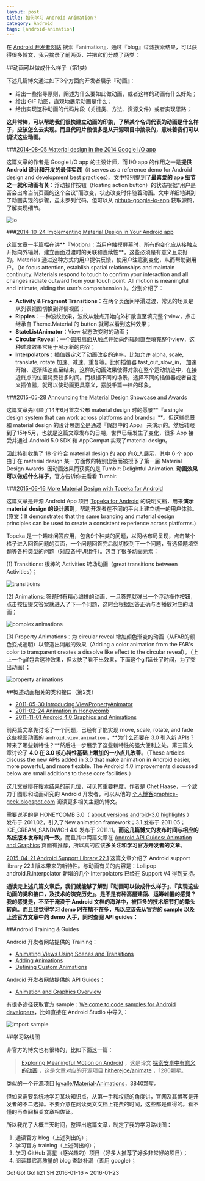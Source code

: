 ```yaml
---
layout: post
title: 如何学习 Android Animation？
category: Android
tags: [android-animation]
---
```


在 [Android 开发者网站](http://developer.android.com/)  搜索『animation』，通过『blog』过滤搜索结果，可以获得很多博文，我只摘录了前两页，并把它们分成了两类：


##动画可以做成什么样子（第1类）


下述几篇博文通过如下3个方面向开发者展示『动画』：

- 给出一些指导原则，阐述为什么要如此做动画，或者这样的动画有什么好处；
- 给出 GIF 动图，直观地展示动画是什么；
- 给出实现这种动画的代码片段（关键类、方法、资源文件）或者实现思路；

**这非常棒，可以帮助我们很快建立动画的印象，了解某个名词代表的动画是什么样子，应该怎么去实现。而且代码片段很多是从开源项目中摘录的，意味着我们可以调试这些动画。**

###[2014-08-05 Material design in the 2014 Google I/O app](http://android-developers.blogspot.com/2014/08/material-design-in-2014-google-io-app.html)

这篇文章的作者是 Google I/O app 的主设计师，而 I/O app 的作用之一是**提供 Android 设计和开发的最佳实践**（it serves as a reference demo for Android design and development best practices）。文中特别提到了**最喜爱的 app 细节之一就和动画有关**：浮动操作按钮（floating action button）的状态根据“用户是否会出席当前页面的这个会议”而改变，状态改变时伴随着动画。文中详细地讲到了动画实现的步骤，虽未罗列代码，但可以从 [github-google-io-app](https://github.com/google/iosched) 获取源码，了解实现细节。

![io](/assets/img/android/learn-android-animation-io.gif)


###[2014-10-24 Implementing Material Design in Your Android app](http://android-developers.blogspot.com/2014/10/implementing-material-design-in-your.html)

这篇文章一半篇幅在讲**『Motion』：当用户触摸屏幕时，所有的变化应从接触点开始向外辐射，建立画面过渡时的关联和连续性**，这些必须是有意义且友好的。Materials 通过这种方式向用户提供反馈，使用户注意到变化，从而帮助到用户。（to focus attention, establish spatial relationships and maintain continuity. Materials respond to touch to confirm your interaction and all changes radiate outward from your touch point. All motion is meaningful and intimate, aiding the user’s comprehension.）。分别介绍了：

- **Activity & Fragment Transitions**：在两个页面间平滑过渡，常见的场景是从列表视图切换到详情视图；
- **Ripples**：一种波纹效果，波纹从触点开始向外扩散直至填充整个view，点击继承自 Theme.Material 的 button 就可以看到这种效果；
- **StateListAnimator**：View 状态改变时的动画；
- **Circular Reveal**：一个圆形扇面从触点开始向外辐射直至填充整个view，这种过渡效果常用于展示新的内容；
- **Interpolators**：插值器定义了动画改变的速率，比如允许 alpha, scale, translate, rotate 加速、减速、重复等。比如插值器 fast_out_slow_in， 加速开始、逐渐降速直至结束，这样的动画效果使得对象在整个运动轨迹中，在接近终点的位置耗费较多时间。而根据不同的场景，选择不同的插值器或者自定义插值器，就可以使动画更具意义，摆脱千篇一律的印象。

###[2015-05-28 Announcing the Material Design Showcase and Awards](http://android-developers.blogspot.com/2015/05/announcing-material-design-showcase-and.html)

这篇文章先回顾了14年6月首次公布 material design 时的愿景**『a single design system that can work across platforms and brands』**。但这些愿景和 material design 的设计思想全是通过『假想中的 App』 来演示的。然后转眼到了15年5月，也就是这篇文章发布的日期，世界已经发生了变化，很多 App 接受并通过 Android 5.0 SDK 和 AppCompat 实现了material design。

因此特别收集了 18 个符合 material design 的 app 向众人展示，其中 6 个 app 由于在 material design 某一方面做的特别出色而被授予了第一届 Material Design Awards. 因动画效果而获奖的是 Tumblr: Delightful Animation. 
**动画效果可以做成什么样子**，官方告诉你去看看 Tumblr.

###[2015-06-16 More Material Design with Topeka for Android](http://android-developers.blogspot.com/2015/06/more-material-design-with-topeka-for_16.html)

这篇文章是开源 Android App 项目 [Topeka for Android](https://github.com/googlesamples/android-topeka) 的说明文档，用来**演示 material design 的设计原则**，帮助开发者在不同的平台上建立统一的用户体验。(原文：It demonstrates that the same branding and material design principles can be used to create a consistent experience across platforms.)

Topeka 是一个趣味问答应用，包含9个种类的问题，以网格布局呈现，点击某个格子进入回答问题的页面，一个问题回答完后就切换到下一个问题，有选择题填空题等各种类型的问题（对应各种UI组件）。包含了很多动画元素：

(1) Transitions: 很棒的 Activities 转场动画（great transitions between Activities）；

![transitioins](/assets/img/android/learn-android-animation-transitions.gif)

(2) Animations: 答题时有精心编排的动画，一旦答题就弹出一个浮动操作按钮，点击按钮提交答案就进入了下一个问题，这时会根据回答正确与否播放对应的动画；

![complex animations](/assets/img/android/learn-android-animation-complex.gif)

(3) Property Animations：为 circular reveal 增加颜色渐变的动画（从FAB的颜色变成透明）以营造出消融的效果（Adding a color animation from the FAB's color to transparent creates a dissolve like effect to the circular reveal）。（上上一个gif包含这种效果，但太快了看不出效果，下面这个gif延长了时间，为了突出动画）；

![property animations](/assets/img/android/learn-android-animation-property.gif)


##概述动画相关的类和接口（第2类） 

- [2011-05-30 Introducing ViewPropertyAnimator](http://android-developers.blogspot.com/2011/05/introducing-viewpropertyanimator.html)
- [2011-02-24 Animation in Honeycomb](http://android-developers.blogspot.com/2011/02/animation-in-honeycomb.html)
- [2011-11-01 Android 4.0 Graphics and Animations](http://android-developers.blogspot.com/2011/11/android-40-graphics-and-animations.html)

前两篇文章先讨论了一个问题，已经有了能实现 move, scale, rotate, and fade 这些视图动画的 `android.view.animation` ，**为什么还要在 3.0 引入新 APIs？带来了哪些新特性？**然后进一步展示了这些新特性的强大便利之处。第三篇文章讨论了 **4.0 在 3.0 核心特性基础上增加的一小点儿改善**。（These articles discuss the new APIs added in 3.0 that make animation in Android easier, more powerful, and more flexible. The Android 4.0 improvements discussed below are small additions to these core facilities.）

这几文章排在搜索结果的前几位，可见其重要程度，作者是 Chet Haase，一个致力于图形和动画研究的 Android 开发者，可以从他的 [个人博客graphics-geek.blogspot.com](http://graphics-geek.blogspot.com)  阅读更多相关主题的博文。

需要说明的是 HONEYCOMB 3.0（ [about versions android-3.0 highlights](http://developer.android.com/about/versions/android-3.0-highlights.html) ） 发布于 2011.02，引入了New animation framework；3.1 发布于 2011.05；ICE_CREAM_SANDWICH 4.0 发布于 2011.11。**而这几篇博文的发布时间与相应的系统版本发布时间一致**，而且其中两篇文章在 [Android API Guides: Animation and Graphics](http://developer.android.com/guide/topics/graphics/index.html) 页面有推荐，所以真的应该**多关注和学习官方开发者的文章**。

[2015-04-21 Android Support Library 22.1](http://android-developers.blogspot.com/2015/04/android-support-library-221.html)
这篇文章介绍了 Android support library 22.1 版本带来的新特性。与动画有关的内容是：Lollipop android.R.interpolator 新增的几个 Interpolators 已经在 Support V4  得到支持。

**通读完上述几篇文章后，我们就能够了解到『动画可以做成什么样子』、『实现这些动画的类和接口，及技术的演变历史』。是不是有种高屋建瓴、运筹帷幄的感觉？我的感觉是，不至于淹没于 Android 文档的海洋中，被巨多的技术细节打的晕头转向。而且我觉得学习 demo 时在精不在多，所以应该先从官方的 sample 以及上述官方文章中的 demo 入手，同时查阅 API guides：**


##Android Training & Guides

Android 开发者网站提供的 Training：

- [Animating Views Using Scenes and Transitions](http://developer.android.com/training/transitions/index.html)
- [Adding Animations](http://developer.android.com/training/animation/index.html)
- [Defining Custom Animations](http://developer.android.com/training/material/animations.html)

Android 开发者网站提供的 API Guides：

- [Animation and Graphics Overview](http://developer.android.com/guide/topics/graphics/index.html)

有很多途径获取官方 sample：[Welcome to code samples for Android developers](http://developer.android.com/samples/index.html)，比如直接在 Android Studio 中导入：

![import sample](/assets/img/android/learn-android-animation-sample.png)


##学习路线图

非官方的博文也有很棒的，比如下面这一篇：

> [Exploring Meaningful Motion on Android](https://medium.com/ribot-labs/exploring-meaningful-motion-on-android-1cd95a4bc61d) ，这是译文 [探索安卓中有意义的动画](http://segmentfault.com/a/1190000004182537) ，这是文章对应的开源项目 [hitherejoe/animate](https://github.com/hitherejoe/animate) ，1280颗星。

类似的一个开源项目 [lgvalle/Material-Animations](https://github.com/lgvalle/Material-Animations)，3840颗星。

但如果需要系统地学习某块知识点，从第一手和权威的角度讲，官网及其博客是开发者的不二选择。不要介意在阅读英文文档上花费的时间，这些都是值得的。看不懂的再查阅相关文章相佐证。

所以我花了大概三天时间，整理出这篇文章，制定了我的学习路线图：

1. 通读官方 blog（上述列出的）；
2. 学习官方 training（上述列出的）；
3. 学习 GitHub 高星（感兴趣的）项目（好多人推荐了好多非常好的项目）；
4. 阅读其它高质量的 blog 查缺补漏（善用 google）；

Go! Go! Go! li21 SH 2016-01-16 ~ 2016-01-23
